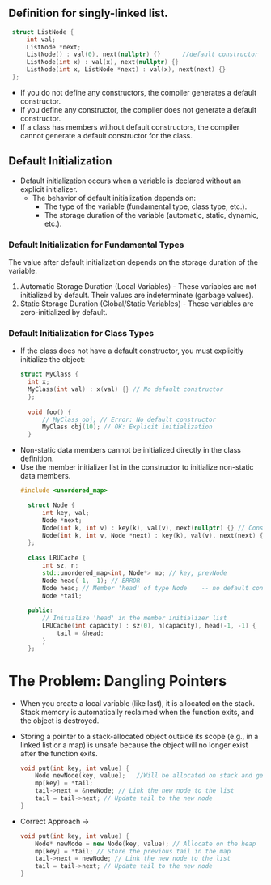 ## Definition for singly-linked list.
```cpp
 struct ListNode {
     int val;
     ListNode *next;
     ListNode() : val(0), next(nullptr) {}		//default constructor
     ListNode(int x) : val(x), next(nullptr) {}
     ListNode(int x, ListNode *next) : val(x), next(next) {}
 };
```

* If you do not define any constructors, the compiler generates a default constructor.
* If you define any constructor, the compiler does not generate a default constructor.
* If a class has members without default constructors, the compiler cannot generate a default constructor for the class.

## Default Initialization

* Default initialization occurs when a variable is declared without an explicit initializer.
	* The behavior of default initialization depends on:
		* The type of the variable (fundamental type, class type, etc.).
		* The storage duration of the variable (automatic, static, dynamic, etc.).
    
 ###  Default Initialization for Fundamental Types
 The value after default initialization depends on the storage duration of the variable.
1. Automatic Storage Duration (Local Variables) - These variables are not initialized by default. Their values are indeterminate (garbage values).
2. Static Storage Duration (Global/Static Variables) - These variables are zero-initialized by default.

### Default Initialization for Class Types
* If the class does not have a default constructor, you must explicitly initialize the object:
  ```cpp
  struct MyClass {
    int x;
    MyClass(int val) : x(val) {} // No default constructor
	};
	
	void foo() {
	    // MyClass obj; // Error: No default constructor
	    MyClass obj(10); // OK: Explicit initialization
	}
  ```
* Non-static data members cannot be initialized directly in the class definition.
* Use the member initializer list in the constructor to initialize non-static data members.
  ```cpp
  #include <unordered_map>

	struct Node {
	    int key, val;
	    Node *next;
	    Node(int k, int v) : key(k), val(v), next(nullptr) {} // Constructor 1
	    Node(int k, int v, Node *next) : key(k), val(v), next(next) {} // Constructor 2
	};
	
	class LRUCache {
	    int sz, n;
	    std::unordered_map<int, Node*> mp; // key, prevNode
	    Node head(-1, -1); // ERROR
	    Node head; // Member 'head' of type Node	-- no default constructor, so you have to explicit initiazlit it later
	    Node *tail;
	
	public:
	    // Initialize 'head' in the member initializer list
	    LRUCache(int capacity) : sz(0), n(capacity), head(-1, -1) {
	        tail = &head;
	    }
	};
  ```
# The Problem: Dangling Pointers

* When you create a local variable (like last), it is allocated on the stack. Stack memory is automatically reclaimed when the function exits, and the object is destroyed.
* Storing a pointer to a stack-allocated object outside its scope (e.g., in a linked list or a map) is unsafe because the object will no longer exist after the function exits.
	```cpp
	void put(int key, int value) {
	    Node newNode(key, value);	//Will be allocated on stack and gets deleted after function return
	    mp[key] = *tail;
	    tail->next = &newNode; // Link the new node to the list
	    tail = tail->next; // Update tail to the new node
	}
	```
* Correct Approach -> 

	```cpp
	void put(int key, int value) {
	    Node* newNode = new Node(key, value); // Allocate on the heap
	    mp[key] = *tail; // Store the previous tail in the map
	    tail->next = newNode; // Link the new node to the list
	    tail = tail->next; // Update tail to the new node
	}
	```
